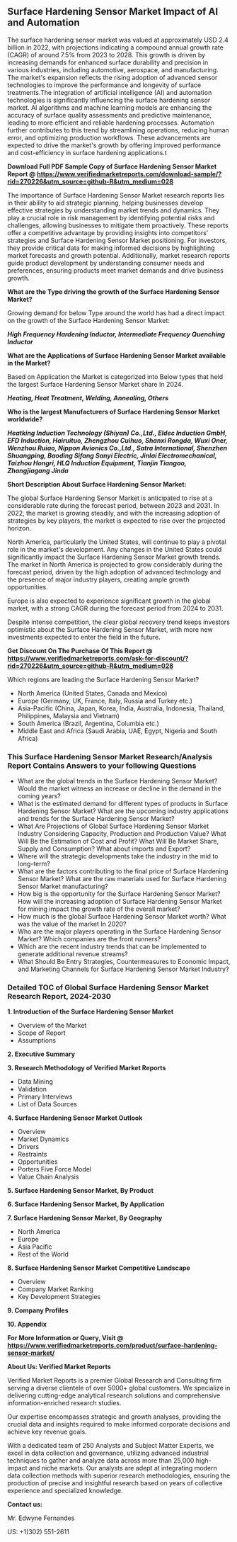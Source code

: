 <h2>Surface Hardening Sensor Market Impact of AI and Automation</h2>The surface hardening sensor market was valued at approximately USD 2.4 billion in 2022, with projections indicating a compound annual growth rate (CAGR) of around 7.5% from 2023 to 2028. This growth is driven by increasing demands for enhanced surface durability and precision in various industries, including automotive, aerospace, and manufacturing. The market's expansion reflects the rising adoption of advanced sensor technologies to improve the performance and longevity of surface treatments.The integration of artificial intelligence (AI) and automation technologies is significantly influencing the surface hardening sensor market. AI algorithms and machine learning models are enhancing the accuracy of surface quality assessments and predictive maintenance, leading to more efficient and reliable hardening processes. Automation further contributes to this trend by streamlining operations, reducing human error, and optimizing production workflows. These advancements are expected to drive the market's growth by offering improved performance and cost-efficiency in surface hardening applications.t</p><p id="" class=""><strong>Download Full PDF Sample Copy of Surface Hardening Sensor Market Report @ <a href="https://www.verifiedmarketreports.com/download-sample/?rid=270226&utm_source=github-R&utm_medium=028" target="_blank">https://www.verifiedmarketreports.com/download-sample/?rid=270226&utm_source=github-R&utm_medium=028</a></strong></p><p>The importance of&nbsp;Surface Hardening Sensor Market research reports lies in their ability to aid strategic planning, helping businesses develop effective strategies by understanding market trends and dynamics. They play a crucial role in risk management by identifying potential risks and challenges, allowing businesses to mitigate them proactively. These reports offer a competitive advantage by providing insights into competitors' strategies and Surface Hardening Sensor Market positioning. For investors, they provide critical data for making informed decisions by highlighting market forecasts and growth potential. Additionally, market research reports guide product development by understanding consumer needs and preferences, ensuring products meet market demands and drive business growth.</p><p><strong>What are the&nbsp;Type driving the growth of the Surface Hardening Sensor Market?</strong></p><p id="" class="">Growing demand for below Type around the world has had a direct impact on the growth of the Surface Hardening Sensor Market:</p><em><strong>High Frequency Hardening Inductor, Intermediate Frequency Quenching Inductor</strong></em></p><strong>What are the&nbsp;Applications&nbsp;of Surface Hardening Sensor Market available in the Market?</strong></p><p id="" class="">Based on Application the Market is categorized into Below types that held the largest Surface Hardening Sensor Market share In 2024.</p><em><strong>Heating, Heat Treatment, Welding, Annealing, Others</strong></em></p><strong>Who is the largest Manufacturers of Surface Hardening Sensor Market worldwide?</strong></p><p><em><strong>Heatking Induction Technology (Shiyan) Co.,Ltd., Eldec Induction GmbH, EFD Induction, Hairuituo, Zhengzhou Cuihuo, Shanxi Rongda, Wuxi Oner, Wenzhou Ruiao, Nippon Avionics Co.,Ltd., Satra International, Shenzhen Shuangping, Baoding Sifang Sanyi Electric, Jinlai Electromechanical, Taizhou Hongri, HLQ Induction Equipment, Tianjin Tiangao, Zhangjiagang Jinda</strong></em></p><p id="" class=""><strong>Short Description About Surface Hardening Sensor Market:</strong></p><p>The global Surface Hardening Sensor Market is anticipated to rise at a considerable rate during the forecast period, between 2023 and 2031. In 2022, the market is growing steadily, and with the increasing adoption of strategies by key players, the market is expected to rise over the projected horizon.</p><p>North America, particularly the United States, will continue to play a pivotal role in the market's development. Any changes in the United States could significantly impact the Surface Hardening Sensor Market growth trends. The market in North America is projected to grow considerably during the forecast period, driven by the high adoption of advanced technology and the presence of major industry players, creating ample growth opportunities.</p><p>Europe is also expected to experience significant growth in the global market, with a strong CAGR during the forecast period from 2024 to 2031.</p><p>Despite intense competition, the clear global recovery trend keeps investors optimistic about the Surface Hardening Sensor Market, with more new investments expected to enter the field in the future.</p><p id="" class=""><strong>Get Discount On The Purchase Of This Report @ <a href="https://www.verifiedmarketreports.com/ask-for-discount/?rid=270226&utm_source=github-R&utm_medium=028" target="_blank">https://www.verifiedmarketreports.com/ask-for-discount/?rid=270226&utm_source=github-R&utm_medium=028</a></strong></p>Which regions are leading the Surface Hardening Sensor Market?</p><ul><li>North America (United States, Canada and Mexico)</li><li>Europe (Germany, UK, France, Italy, Russia and Turkey etc.)</li><li>Asia-Pacific (China, Japan, Korea, India, Australia, Indonesia, Thailand, Philippines, Malaysia and Vietnam)</li><li>South America (Brazil, Argentina, Columbia etc.)</li><li>Middle East and Africa (Saudi Arabia, UAE, Egypt, Nigeria and South Africa)</li></ul><h3 id="" class="">This Surface Hardening Sensor Market Research/Analysis Report Contains Answers to your following Questions</h3><ul><li>What are the global trends in the Surface Hardening Sensor Market? Would the market witness an increase or decline in the demand in the coming years?</li><li>What is the estimated demand for different types of products in Surface Hardening Sensor Market? What are the upcoming industry applications and trends for the Surface Hardening Sensor Market?</li><li>What Are Projections of Global Surface Hardening Sensor Market Industry Considering Capacity, Production and Production Value? What Will Be the Estimation of Cost and Profit? What Will Be Market Share, Supply and Consumption? What about imports and Export?</li><li>Where will the strategic developments take the industry in the mid to long-term?</li><li>What are the factors contributing to the final price of Surface Hardening Sensor Market? What are the raw materials used for Surface Hardening Sensor Market manufacturing?</li><li>How big is the opportunity for the Surface Hardening Sensor Market? How will the increasing adoption of Surface Hardening Sensor Market for mining impact the growth rate of the overall market?</li><li>How much is the global Surface Hardening Sensor Market worth? What was the value of the market In 2020?</li><li>Who are the major players operating in the Surface Hardening Sensor Market? Which companies are the front runners?</li><li>Which are the recent industry trends that can be implemented to generate additional revenue streams?</li><li>What Should Be Entry Strategies, Countermeasures to Economic Impact, and Marketing Channels for Surface Hardening Sensor Market Industry?</li></ul><h3 id="" class="">Detailed TOC of Global Surface Hardening Sensor Market Research Report, 2024-2030</h3><p id="" class=""><strong>1. Introduction of the Surface Hardening Sensor Market</strong></p><ul><li>Overview of the Market</li><li>Scope of Report</li><li>Assumptions</li></ul><p id="" class=""><strong>2. Executive Summary</strong></p><p id="" class=""><strong>3. Research Methodology of Verified Market Reports</strong></p><ul><li>Data Mining</li><li>Validation</li><li>Primary Interviews</li><li>List of Data Sources</li></ul><p id="" class=""><strong>4. Surface Hardening Sensor Market Outlook</strong></p><ul><li>Overview</li><li>Market Dynamics</li><li>Drivers</li><li>Restraints</li><li>Opportunities</li><li>Porters Five Force Model</li><li>Value Chain Analysis</li></ul><p id="" class=""><strong>5. Surface Hardening Sensor Market, By Product</strong></p><p id="" class=""><strong>6. Surface Hardening Sensor Market, By Application</strong></p><p id="" class=""><strong>7. Surface Hardening Sensor Market, By Geography</strong></p><ul><li>North America</li><li>Europe</li><li>Asia Pacific</li><li>Rest of the World</li></ul><p id="" class=""><strong>8. Surface Hardening Sensor Market Competitive Landscape</strong></p><ul><li>Overview</li><li>Company Market Ranking</li><li>Key Development Strategies</li></ul><p id="" class=""><strong>9. Company Profiles</strong></p><p id="" class=""><strong>10. Appendix</strong></p><p id="" class=""><strong>For More Information or Query, Visit @ <a href="https://www.verifiedmarketreports.com/product/surface-hardening-sensor-market/" target="_blank">https://www.verifiedmarketreports.com/product/surface-hardening-sensor-market/</a></strong></p><p id="" class=""><strong>About Us: Verified Market Reports</strong></p><p id="" class="">Verified Market Reports is a premier Global Research and Consulting firm serving a diverse clientele of over 5000+ global customers. We specialize in delivering cutting-edge analytical research solutions and comprehensive information-enriched research studies.</p><p id="" class="">Our expertise encompasses strategic and growth analyses, providing the crucial data and insights required to make informed corporate decisions and achieve key revenue goals.</p><p id="" class="">With a dedicated team of 250 Analysts and Subject Matter Experts, we excel in data collection and governance, utilizing advanced industrial techniques to gather and analyze data across more than 25,000 high-impact and niche markets. Our analysts are adept at integrating modern data collection methods with superior research methodologies, ensuring the production of precise and insightful research based on years of collective experience and specialized knowledge.</p><p id="" class=""><strong>Contact us:</strong></p><p id="" class="">Mr. Edwyne Fernandes</p><p id="" class="">US: +1(302) 551-2611</p>